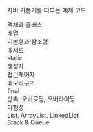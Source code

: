 자바 기본기를 다루는 예제 코드

객체와 클래스</br>
배열</br>
기본형과 참조형</br>
메서드</br>
static</br>
생성자</br>
접근제어자</br>
메모리구조</br>
final</br>
상속, 오버로딩, 오버라이딩</br>
다형성</br>
List, ArrayList, LinkedList</br>
Stack & Queue
